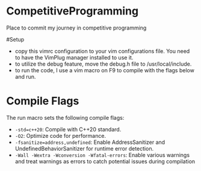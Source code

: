 # CompetitiveProgramming
Place to commit my journey in competitive programming 

#Setup
- copy this vimrc configuration to your vim configurations file. You need to have the VimPlug manager installed to use it.
- to utilize the debug feature, move the debug.h file to /usr/local/include.
- to run the code, I use a vim macro on F9 to compile with the flags below and
  run.

# Compile Flags
The run macro sets the following compile flags:

- `-std=c++20`: Compile with C++20 standard.
- `-O2`: Optimize code for performance.
- `-fsanitize=address,undefined`: Enable AddressSanitizer and UndefinedBehaviorSanitizer for runtime error detection.
- `-Wall -Wextra -Wconversion -Wfatal-errors`: Enable various warnings and treat warnings as errors to catch potential issues during compilation
